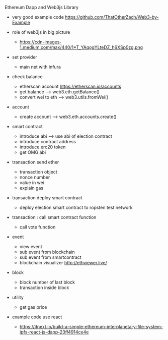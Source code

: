 Ethereum Dapp and Web3js Library

- very good example code
  https://github.com/ThatOtherZach/Web3-by-Example

- role of web3js in big picture
  - https://cdn-images-1.medium.com/max/440/1*T_YAqogYLteDZ_h6XSp0zg.png

- set provider
  - main net with infura

- check balance
  - etherscan account https://etherscan.io/accounts
  - get balance --> web3.eth.getBalance()
  - convert wei to eth --> web3.utils.fromWei()

- account
  - create account --> web3.eth.accounts.create()

- smart contract
  - introduce abi --> use abi of election contract
  - introduce contract address
  - introduce erc20 token
  - get OMG abi

- transaction send ether
  - transaction object
  - nonce number
  - value in wei
  - explain gas

- transaction deploy smart contract
  - deploy election smart contract to ropsten test network

- transaction : call smart contract function
  - call vote function

- event
  - view event
  - sub event from blockchain
  - sub event from smartcontract
  - blockchain visualizer http://ethviewer.live/

- block
  - block number of last block
  - transaction inside block

- utility
  - get gas price

- example code use react
  - https://itnext.io/build-a-simple-ethereum-interplanetary-file-system-ipfs-react-js-dapp-23ff4914ce4e
  


